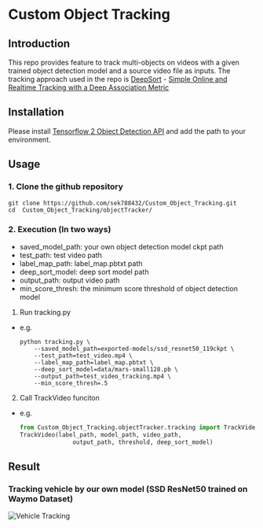 # Custom Object Tracking
## Introduction
This repo provides feature to track multi-objects on videos with a given trained object detection model and a source video file as inputs. The tracking approach used in the repo is [DeepSort](https://github.com/nwojke/deep_sort) - [Simple Online and Realtime Tracking with a Deep Association Metric](https://arxiv.org/pdf/1703.07402.pdf)

## Installation
Please install [Tensorflow 2 Object Detection API](https://tensorflow-object-detection-api-tutorial.readthedocs.io/en/latest/install.html) and add the path to your environment.

## Usage
### 1. Clone the github repository
```shell
git clone https://github.com/sek788432/Custom_Object_Tracking.git
cd  Custom_Object_Tracking/objectTracker/
```

### 2. Execution (In two ways)
* saved_model_path: your own object detection model ckpt path
* test_path: test video path
* label_map_path: label_map.pbtxt path
* deep_sort_model: deep sort model path
* output_path: output video path
* min_score_thresh: the minimum score threshold of object detection model

1. Run tracking.py
* e.g.
    ```shell
    python tracking.py \
        --saved_model_path=exported-models/ssd_resnet50_119ckpt \
        --test_path=test_video.mp4 \
        --label_map_path=label_map.pbtxt \
        --deep_sort_model=data/mars-small128.pb \
        --output_path=test_video_tracking.mp4 \
        --min_score_thresh=.5
    ```
2. Call TrackVideo funciton
* e.g.
    ```python
    from Custom_Object_Tracking.objectTracker.tracking import TrackVideo
    TrackVideo(label_path, model_path, video_path,
                   output_path, threshold, deep_sort_model)
    ```

## Result
### Tracking vehicle by our own model (SSD ResNet50 trained on Waymo Dataset)
![Vehicle Tracking](test_video_tracking.gif?raw=true "video")
